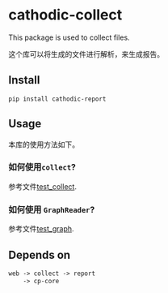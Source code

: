 # cathodic-collect

This package is used to collect files.

这个库可以将生成的文件进行解析，来生成报告。

## Install

`pip install cathodic-report`

## Usage

本库的使用方法如下。

### 如何使用`collect`?

参考文件[test_collect](./tests/test_collect.py).

### 如何使用 `GraphReader`?

参考文件[test_graph](./tests/reader/test_graph.py).

## Depends on

```txt
web -> collect -> report
    -> cp-core
```
